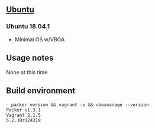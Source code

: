 ## [Ubuntu](https://www.ubuntu.com)

### Ubuntu 18.04.1

* Minimal OS w/VBGA

## Usage notes

None at this time

## Build environment

```shell
⁖ packer version && vagrant -v && vboxmanage --version
Packer v1.3.1
Vagrant 2.1.5
5.2.18r124319
```